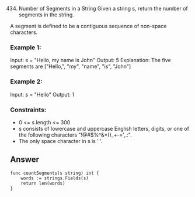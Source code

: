 434. Number of Segments in a String
Given a string s, return the number of segments in the string.

A segment is defined to be a contiguous sequence of non-space characters.


### Example 1:
Input: s = "Hello, my name is John"
Output: 5
Explanation: The five segments are ["Hello,", "my", "name", "is", "John"]

### Example 2:
Input: s = "Hello"
Output: 1

### Constraints:

- 0 <= s.length <= 300
- s consists of lowercase and uppercase English letters, digits, or one of the following characters "!@#$%^&*()_+-=',.:".
- The only space character in s is ' '.


## Answer
```
func countSegments(s string) int {
	words := strings.Fields(s)
	return len(words)
}
```
